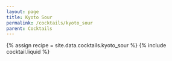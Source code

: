 ```yaml
---
layout: page
title: Kyoto Sour
permalink: /cocktails/kyoto_sour
parent: Cocktails
---
```

{% assign recipe = site.data.cocktails.kyoto_sour %}
{% include cocktail.liquid %}